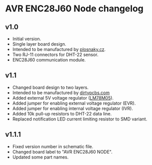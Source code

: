 # AVR ENC28J60 Node changelog

## v1.0

 - Initial version.
 - Single layer board design.
 - Intended to be manufactured by [plosnaky.cz](http://www.plosnaky.cz/).
 - Two RJ-11 connectors for DHT-22 sensor.
 - ENC28J60 communication module.

## v1.1

 - Changed board design to two layers.
 - Intended  to be manufactured by [dirtypcbs.com](http://dirtypcbs.com/)
 - Added external 5V voltage regulator ([LM78M05](https://www.fairchildsemi.com/datasheets/MC/MC78M05.pdf)).
 - Added jumper for enabling external voltage regulator (EVR).
 - Added jumper for enabling internal voltage regulator (IVR).
 - Added 10k pull-up resistors to DHT-22 data line.
 - Replaced notification LED current limiting resistor to SMD variant.

## v1.1.1

 - Fixed version number in schematic file.
 - Changed board label to "AVR ENC28J60 NODE".
 - Updated some part names.
